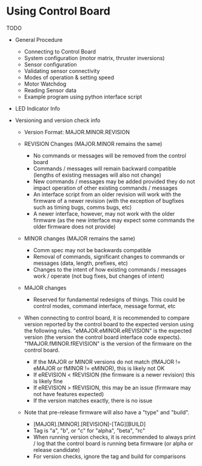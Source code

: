 # Using Control Board

TODO

- General Procedure
    - Connecting to Control Board
    - System configuration (motor matrix, thruster inversions)
    - Sensor configuration
    - Validating sensor connectivity
    - Modes of operation & setting speed
    - Motor Watchdog
    - Reading Sensor data
    - Example program using python interface script
- LED Indicator Info


- Versioning and version check info
    - Version Format: MAJOR.MINOR.REVISION
    - REVISION Changes (MAJOR.MINOR remains the same)
        - No commands or messages will be removed from the control board
        - Commands / messages will remain backward compatible (lengths of existing messages will also not change)
        - New commands / messages may be added provided they do not impact operation of other existing commands / messages
        - An interface script from an older revision will work with the firmware of a newer revision (with the exception of bugfixes such as timing bugs, comms bugs, etc)
        - A newer interface, however, may not work with the older firmware (as the new interface may expect some commands the older firmware does not provide)
    - MINOR changes (MAJOR remains the same)
        - Comm spec may not be backwards compatible
        - Removal of commands, significant changes to commands or messages (data, length, prefixes, etc)
        - Changes to the intent of how existing commands / messages work / operate (not bug fixes, but changes of intent)
    - MAJOR changes
        - Reserved for fundamental redesigns of things. This could be control modes, command interface, message format, etc
    
    - When connecting to control board, it is recommended to compare version reported by the control board to the expected version using the following rules. "eMAJOR.eMINOR.eREVISION" is the expected version (the version the control board interface code expects). "fMAJOR.fMINOR.fREVISION" is the version of the firmware on the control board.
        - If the MAJOR or MINOR versions do not match (fMAJOR != eMAJOR or fMINOR != eMINOR), this is likely not OK
        - If eREVISION < fREVISION (the firmware is a newer revision) this is likely fine
        - If eREVISION > fREVISION, this may be an issue (firmware may not have features expected)
        - If the version matches exactly, there is no issue
    
    - Note that pre-release firmware will also have a "type" and "build".
        - [MAJOR].[MINOR].[REVISION]-[TAG][BUILD]
        - Tag is "a", "b", or "c" for "alpha", "beta", "rc"
        - When running version checks, it is recommended to always print / log that the control board is running beta firmware (or alpha or release candidate)
        - For version checks, ignore the tag and build for comparisons
